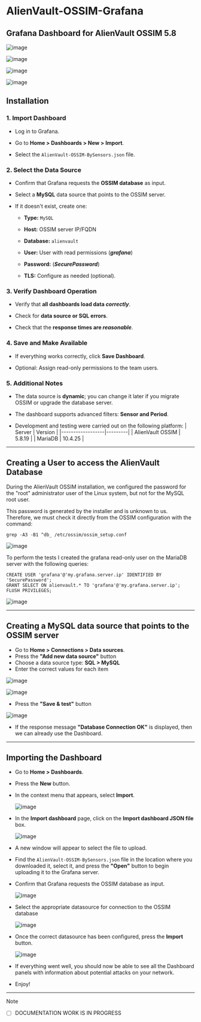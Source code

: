 # AlienVault-OSSIM-Grafana
## Grafana Dashboard for AlienVault OSSIM 5.8

![image](https://github.com/user-attachments/assets/4585da81-8f7f-4327-8e4a-0f9664e04f94)

![image](https://github.com/user-attachments/assets/5793b0ca-5892-4a48-ac7c-77739580ef41)

![image](https://github.com/user-attachments/assets/8e92e812-bd9c-458b-ac76-39893f3319e1)

![image](https://github.com/user-attachments/assets/396ec263-cb76-4504-ab95-506ce40c048d)

## Installation

### 1. Import Dashboard
  
- Log in to Grafana.

- Go to **Home > Dashboards > New > Import**.

- Select the ``AlienVault-OSSIM-BySensors.json`` file.


### 2. Select the Data Source

- Confirm that Grafana requests the **OSSIM database** as input.

- Select a **MySQL** data source that points to the OSSIM server.

- If it doesn't exist, create one:

  - **Type:** ``MySQL``

  - **Host:** OSSIM server IP/FQDN

  - **Database:** ``alienvault``

  - **User:** User with read permissions (**_grafana_**)

  - **Password:** (**_SecurePassword_**)

  - **TLS:** Configure as needed (optional).


### 3. Verify Dashboard Operation

- Verify that **all dashboards load data _correctly_**.

- Check for **data source or SQL errors**.

- Check that the **response times are _reasonable_**.


### 4. Save and Make Available

- If everything works correctly, click **Save Dashboard**.

- Optional: Assign read-only permissions to the team users.


### 5. Additional Notes

- The data source is **dynamic**; you can change it later if you migrate OSSIM or upgrade the database server.

- The dashboard supports advanced filters: **Sensor and Period**.

- Development and testing were carried out on the following platform:
  | Server           | Version | 
  |------------------|---------|
  | AlienVault OSSIM | 5.8.19  |
  | MariaDB          | 10.4.25 |

---

## Creating a User to access the AlienVault Database

During the AlienVault OSSIM installation, we configured the password for the "root" administrator user of the Linux system, but not for the MySQL root user.

This password is generated by the installer and is unknown to us. Therefore, we must check it directly from the OSSIM configuration with the command:
~~~~
grep -A3 -B1 ^db_ /etc/ossim/ossim_setup.conf
~~~~
![image](https://github.com/user-attachments/assets/da4856d4-2cfd-4f6a-a5cd-8ca5ec5aa78f)

To perform the tests I created the grafana read-only user on the MariaDB server with the following queries:
~~~~
CREATE USER 'grafana'@'my.grafana.server.ip' IDENTIFIED BY 'SecurePassword';
GRANT SELECT ON alienvault.* TO 'grafana'@'my.grafana.server.ip';
FLUSH PRIVILEGES;
~~~~

![image](https://github.com/user-attachments/assets/b63de30d-f0eb-477b-80af-5ebd396a7f95)


---

## Creating a MySQL data source that points to the OSSIM server

- Go to **Home > Connections > Data sources**.
- Press the **"Add new data source"** button
- Choose a data source type: **SQL > MySQL**
- Enter the correct values ​​for each item

![image](https://github.com/user-attachments/assets/9b9dd0b4-f634-4a4e-89dd-21b39c58a584)

![image](https://github.com/user-attachments/assets/fb3e562f-e17d-4774-9d2d-bc1a46afb478)

- Press the **"Save & test"** button

![image](https://github.com/user-attachments/assets/5ef70dd7-a840-4308-a6e3-fb35fc08a510)

- If the response message **"Database Connection OK"** is displayed, then we can already use the Dashboard.

---

## Importing the Dashboard

- Go to **Home > Dashboards**.
- Press the **New** button.
- In the context menu that appears, select **Import**.

  ![image](https://github.com/user-attachments/assets/ea01296c-bc86-4e07-a226-b3e74a54c6e2)

- In the **Import dashboard** page, click on the **Import dashboard JSON file** box.

  ![image](https://github.com/user-attachments/assets/12ef5888-a8c7-4307-a97b-c920145a1eb9)

- A new window will appear to select the file to upload.
- Find the ``AlienVault-OSSIM-BySensors.json`` file in the location where you downloaded it, select it, and press the **"Open"** button to begin uploading it to the Grafana server.
- Confirm that Grafana requests the OSSIM database as input.

  ![image](https://github.com/user-attachments/assets/5067ae7e-08cc-4111-a814-f0ae00d11e52)

- Select the appropriate datasource for connection to the OSSIM database
  
  ![image](https://github.com/user-attachments/assets/0e8fff1e-5086-49a2-93a2-214daf33d48c)

- Once the correct datasource has been configured, press the **Import** button.

  ![image](https://github.com/user-attachments/assets/41181822-957b-41b9-ace2-2cbfcaebdfd1)

- If everything went well, you should now be able to see all the Dashboard panels with information about potential attacks on your network.
- Enjoy!


---


> [!NOTE]
> - [ ] DOCUMENTATION WORK IS IN PROGRESS
